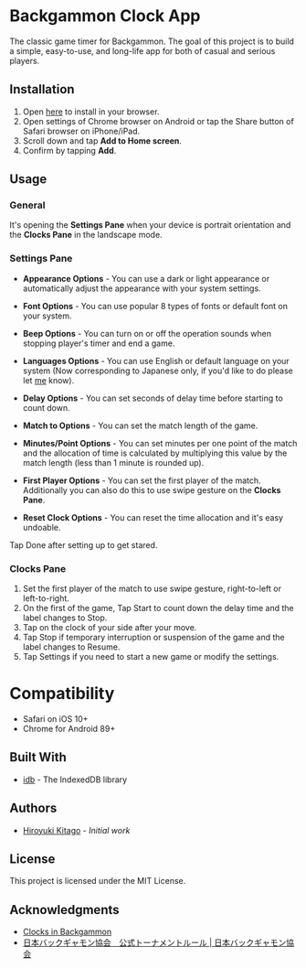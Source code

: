 # Backgammon Clock App

The classic game timer for Backgammon. The goal of this project is to build a simple, easy-to-use, and long-life app for both of casual and serious players.

## Installation

1. Open [here](https://hkitago.github.io/bgclockapp/) to install in your browser.
2. Open settings of Chrome browser on Android or tap the Share button of Safari browser on iPhone/iPad.
3. Scroll down and tap **Add to Home screen**.
4. Confirm by tapping **Add**.

## Usage

### General

It's opening the **Settings Pane** when your device is portrait orientation and the **Clocks Pane** in the landscape mode.

### Settings Pane

- **Appearance Options** - You can use a dark or light appearance or automatically adjust the appearance with your system settings.

- **Font Options** - You can use popular 8 types of fonts or default font on your system.

- **Beep Options** - You can turn on or off the operation sounds when stopping player's timer and end a game.

- **Languages Options** - You can use English or default language on your system (Now corresponding to Japanese only, if you'd like to do please let [me](mailto:hkitago@gmail.com) know).

- **Delay Options** - You can set seconds of delay time before starting to count down.

- **Match to Options** - You can set the match length of the game.

- **Minutes/Point Options** - You can set minutes per one point of the match and the allocation of time is calculated by multiplying this value by the match length (less than 1 minute is rounded up).

- **First Player Options** - You can set the first player of the match. Additionally you can also do this to use swipe gesture on the **Clocks Pane**.

- **Reset Clock Options** - You can reset the time allocation and it's easy undoable.

Tap Done after setting up to get stared.

### Clocks Pane

1. Set the first player of the match to use swipe gesture, right-to-left or left-to-right.
2. On the first of the game, Tap Start to count down the delay time and the label changes to Stop.
3. Tap on the clock of your side after your move.
4. Tap Stop if temporary interruption or suspension of the game and the label changes to Resume.
5. Tap Settings if you need to start a new game or modify the settings.

# Compatibility

- Safari on iOS 10+
- Chrome for Android 89+

## Built With

* [idb](https://github.com/jakearchibald/idb) - The IndexedDB library

## Authors

* [Hiroyuki Kitago](mailto:hkitago@gmail.com) - *Initial work*

## License

This project is licensed under the MIT License.

## Acknowledgments

* [Clocks in Backgammon](https://bkgm.com/articles/Woolsey/ClocksInBackgammon.html)
* [日本バックギャモン協会　公式トーナメントルール | 日本バックギャモン協会](https://backgammon.or.jp/?page_id=722)
